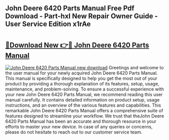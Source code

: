 ## John Deere 6420 Parts Manual Free Pdf Download - Part-hxI New Repair Owner Guide - User Service Edition x1rAe

# <h2><a href="http://bc87243.oget.top/?id=John+Deere+6420+Parts+Manual">🔗Download New 👉🔴 John Deere 6420 Parts Manual</a></h2>

[![John Deere 6420 Parts Manual new download](https://i.imgur.com/5g1atiW.png)](http://bc87243.oget.top/?id=John+Deere+6420+Parts+Manual)
Greetings and welcome to the user manual for your newly acquired John Deere 6420 Parts Manual. This manual is specifically designed to help you get the most out of your product by providing a thorough explanation of its features, setup, usage, maintenance, and problem-solving. To ensure a successful experience with your new John Deere 6420 Parts Manual, we recommend reading this user manual carefully. It contains detailed information on product setup, usage instructions, and an overview of the various features and capabilities. This remarkable John Deere 6420 Parts Manual offers a comprehensive suite of features designed to streamline your workflow. We trust that theJohn Deere 6420 Parts Manual has been an accurate and thorough resource in your efforts to master your new device. In case of any queries or concerns, please do not hesitate to reach out to our customer service team.
